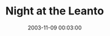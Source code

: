 ---
_schema: default
title: Night at the Leanto
link: https://www.geocaching.com/geocache/GCH47W
owner: Flying Mallard
date: 2003-11-09 00:03:00
log_type: Found it
display_coords: N 41° 09.204' W 074° 50.248'
latitude: '41.1534'
longitude: '-74.837666'
first_stage: false
bogus: false
zhanna_log:  >-
  Hi, FM!


  Your cache was our third find on this sunny but very chilly day. The main goal of our hike in this area was the nearby “AT Detour” cache, but since Aaron and I hadn't found “Night at the Leanto” yet, we stopped to search for it on our way back to the car. Rich waited at the picnic table while we searched, and within minutes I came up with the cache. It wasn't in the best of shape; the container is cracked, the lid doesn't close tightly, and the contents were moist. We brought the container back to the table to let it air out while nourishing ourselves with a tasty lunch of pizza and sweet snacks. The warm sunshine felt great! Partway through our picnic, Buzz Lightfoot and his dog Abby appeared. We'd met them earlier on their way to “AT Detour”; they were now on their way out and stopped to chat for a few minutes. Abby was very interested in our snacks, but Buzz was able to satisfy her with some Nutter Butter cookies. We left one of Rich's funny magnets and took the Skully & Mulder Geocoin. Thanks!


  Zhanna and Aaron
rich_log:  >-

  _(Logged on November 15, 2002)_


  Howdy, OFTGFM! Looks like I'm the first one here. Cache was an easy find—the coordinates led me right to it. The container was quite visible. However, it was still tucked away within it's hiding place so I don't think it was disturbed after you placed it there. I kinda get the impression that this cache was placed on a whim. Perhaps not such a good idea. Let's hope it doesn't require maintenance. It's not very well stocked, either. I can't help wishing that it was better thought out from the beginning. That said, you did pick a really fabulous area to place it. I've been to Tillman Ravine quite a few years ago but I never came this far up the mountain. It was very quiet and peaceful here today. A gorgeous sunny and calm Fall day with the temperature around 50° upon my arrival at 10:00am. I didn't take anything, and after signing the logbook I figured I'd upgrade the cache contents by leaving two of my Geocaching magnets, a wet-wipe towelette, and an assortment of State park maps. Also, since there was no Geocaching note inside, I wrote the pertinent cache information on the cover of the logbook. I enjoyed sitting in the sunshine and listening to the leaves dropping in the woods before heading back to my car! Thanks for an interesting morning. ~Rich in NEPA~
image_gallery_zh: gallery3
image_gallery_zh_class: single
image_gallery_r: gallery4
post_id: 805
---